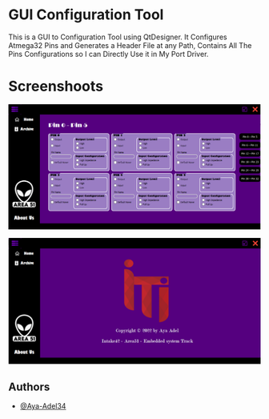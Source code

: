 
# GUI Configuration Tool


This is a GUI to Configuration Tool using QtDesigner. It Configures Atmega32 Pins and Generates a Header File at any Path, Contains All The Pins Configurations so I can Directly Use it in My Port Driver.

# Screenshoots

![alt text](https://github.com/Aya-Adel34/Atmega32_ConfigurationTool/blob/main/ScreenShoots/PortConfigurator_v0.PNG?raw=true)


![alt text](https://github.com/Aya-Adel34/Atmega32_ConfigurationTool/blob/main/ScreenShoots/AboutUs.PNG?raw=true)

## Authors

- [@Aya-Adel34](https://github.com/Aya-Adel34) 

